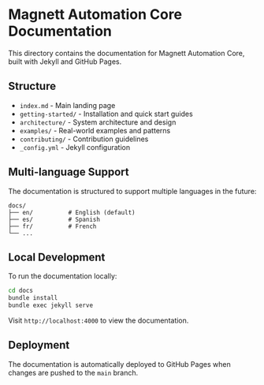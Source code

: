 # Magnett Automation Core Documentation

This directory contains the documentation for Magnett Automation Core, built with Jekyll and GitHub Pages.

## Structure

- `index.md` - Main landing page
- `getting-started/` - Installation and quick start guides
- `architecture/` - System architecture and design
- `examples/` - Real-world examples and patterns
- `contributing/` - Contribution guidelines
- `_config.yml` - Jekyll configuration

## Multi-language Support

The documentation is structured to support multiple languages in the future:

```
docs/
├── en/          # English (default)
├── es/          # Spanish
├── fr/          # French
└── ...
```

## Local Development

To run the documentation locally:

```bash
cd docs
bundle install
bundle exec jekyll serve
```

Visit `http://localhost:4000` to view the documentation.

## Deployment

The documentation is automatically deployed to GitHub Pages when changes are pushed to the `main` branch.
